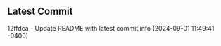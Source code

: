 
## Latest Commit
12ffdca - Update README with latest commit info (2024-09-01 11:49:41 -0400) <Yunxi-Zhou>
